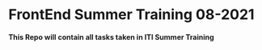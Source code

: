 # FrontEnd Summer Training 08-2021
#### This Repo will contain all tasks taken in ITI Summer Training

